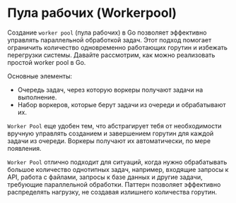 # Пула рабочих (Workerpool)

Создание `worker pool` (пула рабочих) в Go позволяет эффективно управлять параллельной обработкой задач. Этот подход помогает ограничить количество одновременно работающих горутин и избежать перегрузки системы. Давайте рассмотрим, как можно реализовать простой worker pool в Go.

Основные элементы:

- Очередь задач, через которую воркеры получают задачи на выполнение.
- Набор воркеров, которые берут задачи из очереди и обрабатывают их.

`Worker Pool` еще удобен тем, что абстрагирует тебя от необходимости вручную управлять созданием и завершением горутин для каждой задачи из очереди. Воркеры получают их автоматически, по мере появления.

`Worker Pool` отлично подходит для ситуаций, когда нужно обрабатывать большое количество однотипных задач, например, входящие запросы к API, работа с файлами, запросы к базе данных и другие задачи, требующие параллельной обработки. Паттерн позволяет эффективно распределять нагрузку, не создавая излишнего количества горутин.

